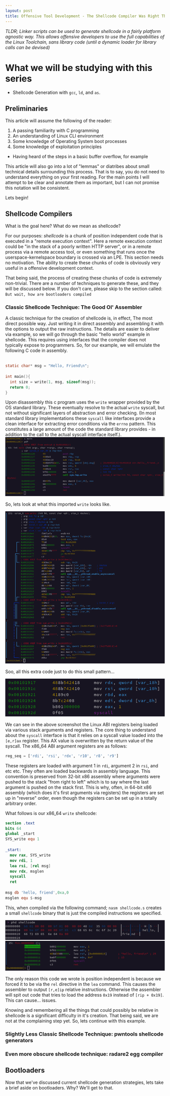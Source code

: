 ```yaml
---
layout: post
title: Offensive Tool Development - The Shellcode Compiler Was Right There All Along... (Part 1)
---
```

*TLDR; Linker scripts can be used to generate shellcode in a fairly platform agnostic way. This allows offensive developers to use the full capabilities of the Linux Toolchain, sans library code (until a dynamic loader for library calls can be devised)*


# What we will be studying with this series
* Shellcode Generation with `gcc`, `ld`, and `as`.


## Preliminaries

This article will assume the following of the reader:


1. A passing familiarity with C programming
2. An understanding of Linux CLI environment
3. Some knowledge of Operating System boot processes
4. Some knowledge of exploitation principles
  * Having heard of the steps in a basic buffer overflow, for example


This article will also go into a lot of "lemmas" or diatribes about small technical details surrounding this process. That is to say, you do not need to understand everything on your first reading. For the main points I will attempt to be clear and annotate them as important, but I can not promise this notation will be consistent. 

Lets begin!

## Shellcode Compilers

What is the goal here? What do we mean as shellcode?

For our purposes: *shellcode* is a chunk of position independent code that is executed in a "remote execution context". Here a remote execution context could be "in the stack of a poorly written HTTP server", or in a remote process via a remote access tool, or even something that runs once the userspace-kernelspace boundary is crossed via an LPE. This section needs no motivation. The ability to create these chunks of code is obviously very useful in a offensive development context.


That being said, the process of creating these chunks of code is extremely non-trivial. There are a number of techniques to generate these, and they will be discussed below. If you don't care, please skip to the section called: `But wait, how are bootloaders compiled`



### Classic Shellcode Technique: The Good Ol' Assembler

A classic technique for the creation of shellcode is, in effect, The most direct possible way. Just writing it in direct assembly and assembling it with the options to output the raw instructions. The details are easier to deliver via example, so we will go through the basic "hello world" example in shellcode. This requires using interfaces that the compiler does not typically expose to programmers. So, for our example, we will emulate the following C code in assembly.

```C

static char* msg = "Hello, Friend\n";

int main(){
  int size = write(1, msg, sizeof(msg));
  return 0;
}

```

Upon disassembly this c program uses the `write` wrapper provided by the OS standard library. These eventually resolve to the actual `write` syscall, but not without significant layers of abstraction and error checking. (In most standard library implementations these `syscall` like interfaces provide a clean interface for extracting error conditions via the `errno` pattern. This constitutes a large amount of the code the standard library provides - in addition to the call to the actual syscall interface itself.).
![](/images/main_dis.png)

So, lets look at what this imported `write` looks like.

![](/images/write_dis.png)

Soo, all this extra code just to do this small pattern...

![](/images/write_syscall.png)

We can see in the above screenshot the Linux ABI registers being loaded via various stack arguments and registers. The core thing to understand about the `syscall` interface is that it relies on a syscall value loaded into the `[e,r]ax` register. This AX value is overwritten by the return value of the syscall. The x86\_64 ABI argument registers are as follows:

```python
reg_seq = ['rdi', 'rsi', 'rdx', 'r10', 'r8', 'r9']
```

These registers are loaded with argument 1 in `rdi`, argument 2 in `rsi`, and etc etc. They often are loaded backwards in assembly language. This convention is preserved from 32-bit x86 assembly where arguments were pushed to the stack "from right to left" which is to say where the last argument is pushed on the stack first. This is why, often, in 64-bit x86 assembly (which does it's first arguments via registers) the registers are set up in "reverse" order, even though the registers can be set up in a totally arbitrary order.

What follows is our x86\_64 `write` shellcode:

```nasm
section .text
bits 64
global _start
SYS_write equ 1

_start:
  mov rax, SYS_write
  mov rdi, 1
  lea rsi, [rel msg]
  mov rdx, msglen
  syscall
  ret

msg db 'hello, friend',0xa,0
msglen equ $-msg
```

This, when compiled via the following command; `nasm shellcode.s` creates a small `shellcode` binary that is just the compiled instructions we specified. 

![](/images/hexdump_write_shellcode.png)
![](/images/write_shellcode_disassembly.png)

The only reason this code we wrote is position independent is because we forced it to be via the `rel` directive in the `lea` command. This causes the assembler to output `[r,e]ip` relative instructions. Otherwise the assembler will spit out code that tries to load the address `0x19` instead of `[rip + 0x19]`. This can cause... issues. 

Knowing and remembering all the things that could possibly be relative in shellcode is a significant difficulty in it's creation. That being said, we are not at the complaining step yet. So, lets continue with this example.








### Slightly Less Classic Shellcode Technique: pwntools shellcode generators


### Even more obscure shellcode technique: radare2 egg compiler


## Bootloaders

Now that we've discussed current shellcode generation strategies, lets take a brief aside on bootloaders. Why? We'll get to that.


